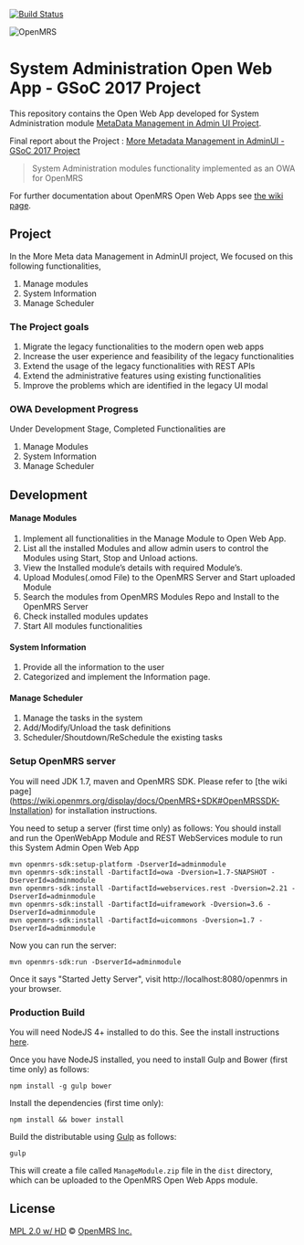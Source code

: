 [![Build Status](https://travis-ci.org/openmrs/openmrs-owa-sysadmin.svg?branch=master)](https://travis-ci.org/openmrs/openmrs-owa-sysadmin)

<img src="https://cloud.githubusercontent.com/assets/668093/12567089/0ac42774-c372-11e5-97eb-00baf0fccc37.jpg" alt="OpenMRS"/>

# System Administration Open Web App  - GSoC 2017 Project

This repository contains the Open Web App developed for System Administration module [MetaData Management in Admin UI Project](https://wiki.openmrs.org/display/projects/More+Metadata+Management+in+AdminUI).

Final report about the Project : [More Metadata Management in AdminUI - GSoC 2017 Project](https://wiki.openmrs.org/display/projects/More+Metadata+Management+in+AdminUI+-+GSoC+2017+Project)

> System Administration modules functionality implemented as an OWA for OpenMRS

For further documentation about OpenMRS Open Web Apps see [the wiki page](https://wiki.openmrs.org/display/docs/Open+Web+Apps+Module).

## Project

In the More Meta data Management in AdminUI project, We focused on this following functionalities,
1. Manage modules
2. System Information
3. Manage Scheduler

### The Project goals
1. Migrate the legacy functionalities to the modern open web apps
2. Increase the user experience and feasibility of the legacy functionalities
3. Extend the usage of the legacy functionalities with REST APIs
4. Extend the administrative features using existing functionalities
5. Improve the problems which are identified in the legacy UI modal

### OWA Development Progress

Under Development Stage, Completed Functionalities are
 1. Manage Modules
 2. System Information
 3. Manage Scheduler

## Development

#### Manage Modules
1. Implement all functionalities in the Manage Module to Open Web App.
2. List all the installed Modules and allow admin users to control the Modules using Start, Stop and Unload actions.
3. View the Installed module’s details with required Module’s.
4. Upload Modules(.omod File) to the OpenMRS Server and Start uploaded Module
5. Search the modules from OpenMRS Modules Repo and Install to the OpenMRS Server
6. Check installed modules updates
7. Start All modules functionalities

#### System Information
1. Provide all the information to the user
2. Categorized and implement the Information page.

#### Manage Scheduler
1. Manage the tasks in the system 
2. Add/Modify/Unload the task definitions
3. Scheduler/Shoutdown/ReSchedule the existing tasks

### Setup OpenMRS server

You will need JDK 1.7, maven and OpenMRS SDK. Please refer to [the wiki page] (https://wiki.openmrs.org/display/docs/OpenMRS+SDK#OpenMRSSDK-Installation) for installation instructions.

You need to setup a server (first time only) as follows:
You should install and run the OpenWebApp Module and REST WebServices module to run this System Admin Open Web App

````
mvn openmrs-sdk:setup-platform -DserverId=adminmodule
mvn openmrs-sdk:install -DartifactId=owa -Dversion=1.7-SNAPSHOT -DserverId=adminmodule
mvn openmrs-sdk:install -DartifactId=webservices.rest -Dversion=2.21 -DserverId=adminmodule
mvn openmrs-sdk:install -DartifactId=uiframework -Dversion=3.6 -DserverId=adminmodule
mvn openmrs-sdk:install -DartifactId=uicommons -Dversion=1.7 -DserverId=adminmodule
````

Now you can run the server:
````
mvn openmrs-sdk:run -DserverId=adminmodule
````
Once it says "Started Jetty Server", visit http://localhost:8080/openmrs in your browser.

### Production Build

You will need NodeJS 4+ installed to do this. See the install instructions [here](https://nodejs.org/en/download/package-manager/).

Once you have NodeJS installed, you need to install Gulp and Bower (first time only) as follows:
````
npm install -g gulp bower
````

Install the dependencies (first time only):

```
npm install && bower install
```

Build the distributable using [Gulp](http://gulpjs.com/) as follows:

````
gulp
````

This will create a file called `ManageModule.zip` file in the `dist` directory, which can be uploaded to the OpenMRS Open Web Apps module.

## License

[MPL 2.0 w/ HD](http://openmrs.org/license/) © [OpenMRS Inc.](http://www.openmrs.org/)
